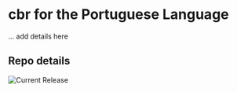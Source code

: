 # cbr for the Portuguese Language

... add details here 


## Repo details

![Current Release](https://img.shields.io/badge/release-v0.1.8-blue)


